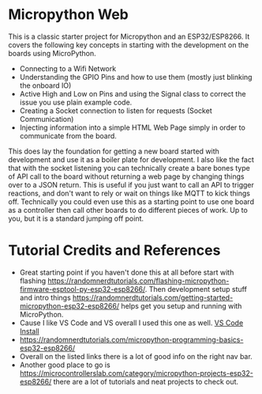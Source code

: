 # Micropython Web
This is a classic starter project for Micropython and an ESP32/ESP8266. It covers the following key concepts in starting with the development on the boards using MicroPython. 
- Connecting to a Wifi Network
- Understanding the GPIO Pins and how to use them (mostly just blinking the onboard IO)
- Active High and Low on Pins and using the Signal class to correct the issue you use plain example code.
- Creating a Socket connection to listen for requests (Socket Communication)
- Injecting information into a simple HTML Web Page simply in order to communicate from the board. 

This does lay the foundation for getting a new board started with development and use it as a boiler plate for development. I also like the fact that with the socket listening you can technically create a bare bones type of API call to the board without returning a web page by changing things over to a JSON return. This is useful if you just want to call an API to trigger reactions, and don't want to rely or wait on things like MQTT to kick things off. Technically you could even use this as a starting point to use one board as a controller then call other boards to do different pieces of work. Up to you, but it is a standard jumping off point. 

# Tutorial Credits and References

- Great starting point if you haven't done this at all before start with flashing <https://randomnerdtutorials.com/flashing-micropython-firmware-esptool-py-esp32-esp8266/>. Then development setup stuff and intro things <https://randomnerdtutorials.com/getting-started-micropython-esp32-esp8266/> helps get you setup and running with MicroPython.
- Cause I like VS Code and VS overall I used this one as well. [VS Code Install](https://randomnerdtutorials.com/micropython-esp32-esp8266-vs-code-pymakr/)
- <https://randomnerdtutorials.com/micropython-programming-basics-esp32-esp8266/>
- Overall on the listed links there is a lot of good info on the right nav bar. 
- Another good place to go is <https://microcontrollerslab.com/category/micropython-projects-esp32-esp8266/> there are a lot of tutorials and neat projects to check out. 
